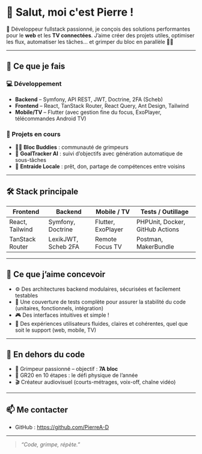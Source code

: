 # 👋 Salut, moi c'est Pierre !

🎯 Développeur fullstack passionné, je conçois des solutions performantes pour le **web** et les **TV connectées**. J’aime créer des projets utiles, optimiser les flux, automatiser les tâches… et grimper du bloc en parallèle 🧗‍♂️

---

## 🚀 Ce que je fais

### 💻 Développement

- **Backend** – Symfony, API REST, JWT, Doctrine, 2FA (Scheb)
- **Frontend** – React, TanStack Router, React Query, Ant Design, Tailwind
- **Mobile/TV** – Flutter (avec gestion fine du focus, ExoPlayer, télécommandes Android TV)

### 🧠 Projets en cours

- 🧗‍♂️ **Bloc Buddies** : communauté de grimpeurs
- 🎯 **GoalTracker AI** : suivi d’objectifs avec génération automatique de sous-tâches
- 🔁 **Entraide Locale** : prêt, don, partage de compétences entre voisins

---

## 🛠️ Stack principale

| Frontend          | Backend            | Mobile / TV     | Tests / Outillage     |
|-------------------|--------------------|------------------|------------------------|
| React, Tailwind   | Symfony, Doctrine  | Flutter, ExoPlayer | PHPUnit, Docker, GitHub Actions |
| TanStack Router   | LexikJWT, Scheb 2FA| Remote Focus TV | Postman, MakerBundle   |

---

## 🧪 Ce que j’aime concevoir

- ⚙️ Des architectures backend modulaires, sécurisées et facilement testables
- 🧪 Une couverture de tests complète pour assurer la stabilité du code (unitaires, fonctionnels, intégration)
- 🎮 Des interfaces intuitives et simple !
- 🧩 Des expériences utilisateurs fluides, claires et cohérentes, quel que soit le support (web, mobile, TV)

---

## 🌱 En dehors du code

- 🧗 Grimpeur passionné – objectif : **7A bloc**
- 🥾 GR20 en 10 étapes : le défi physique de l’année
- 🎬 Créateur audiovisuel (courts-métrages, voix-off, chaîne vidéo)

---

## 📫 Me contacter

- GitHub : https://github.com/PierreA-D

---

> *“Code, grimpe, répète.”*
